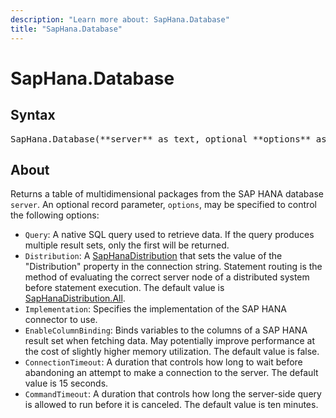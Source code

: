 ```yaml
---
description: "Learn more about: SapHana.Database"
title: "SapHana.Database"
---
```

# SapHana.Database

## Syntax

<pre>
SapHana.Database(**server** as text, optional **options** as nullable record) as table
</pre>

## About

Returns a table of multidimensional packages from the SAP HANA database `server`. An optional record parameter, `options`, may be specified to control the following options:

* `Query`: A native SQL query used to retrieve data. If the query produces multiple result sets, only the first will be returned.
* `Distribution`: A [SapHanaDistribution](saphanadistribution-type.md) that sets the value of the "Distribution" property in the connection string. Statement routing is the method of evaluating the correct server node of a distributed system before statement execution. The default value is [SapHanaDistribution.All](/powerquery-m/saphanadistribution-type).
* `Implementation`: Specifies the implementation of the SAP HANA connector to use.
* `EnableColumnBinding`: Binds variables to the columns of a SAP HANA result set when fetching data. May potentially improve performance at the cost of slightly higher memory utilization. The default value is false.
* `ConnectionTimeout`: A duration that controls how long to wait before abandoning an attempt to make a connection to the server. The default value is 15 seconds.
* `CommandTimeout`: A duration that controls how long the server-side query is allowed to run before it is canceled. The default value is ten minutes.
